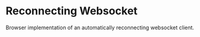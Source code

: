 # Reconnecting Websocket

Browser implementation of an automatically reconnecting websocket client.
